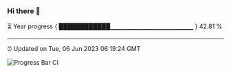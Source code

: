 ### Hi there 👋

⏳ Year progress { ████████████▁▁▁▁▁▁▁▁▁▁▁▁▁▁▁▁▁▁ } 42.81 %

---

⏰ Updated on Tue, 06 Jun 2023 06:19:24 GMT

![Progress Bar CI](https://github.com/liununu/liununu/workflows/Progress%20Bar%20CI/badge.svg)
